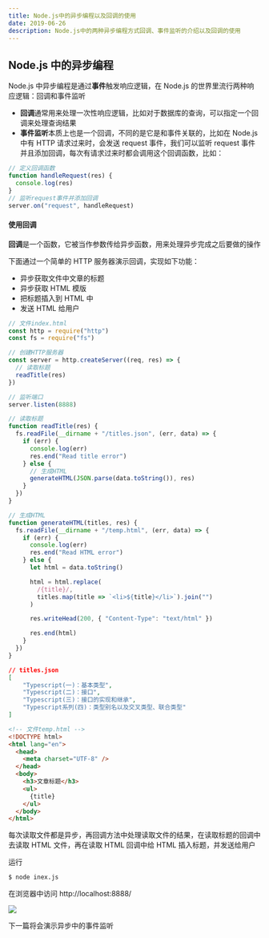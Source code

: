 ```yaml
---
title: Node.js中的异步编程以及回调的使用
date: 2019-06-26
description: Node.js中的两种异步编程方式回调、事件监听的介绍以及回调的使用
---
```


## Node.js 中的异步编程



Node.js 中异步编程是通过**事件**触发响应逻辑，在 Node.js 的世界里流行两种响应逻辑：回调和事件监听

- **回调**通常用来处理一次性响应逻辑，比如对于数据库的查询，可以指定一个回调来处理查询结果
- **事件监听**本质上也是一个回调，不同的是它是和事件关联的，比如在 Node.js 中有 HTTP 请求过来时，会发送 request 事件，我们可以监听 request 事件并且添加回调，每次有请求过来时都会调用这个回调函数，比如：

```javascript
// 定义回调函数
function handleRequest(res) {
  console.log(res)
}
// 监听request事件并添加回调
server.on("request", handleRequest)
```


#### 使用回调

**回调**是一个函数，它被当作参数传给异步函数，用来处理异步完成之后要做的操作

下面通过一个简单的 HTTP 服务器演示回调，实现如下功能：

- 异步获取文件中文章的标题
- 异步获取 HTML 模版
- 把标题插入到 HTML 中
- 发送 HTML 给用户

```javascript
// 文件index.html
const http = require("http")
const fs = require("fs")

// 创建HTTP服务器
const server = http.createServer((req, res) => {
  // 读取标题
  readTitle(res)
})

// 监听端口
server.listen(8888)

// 读取标题
function readTitle(res) {
  fs.readFile(__dirname + "/titles.json", (err, data) => {
    if (err) {
      console.log(err)
      res.end("Read title error")
    } else {
      // 生成HTML
      generateHTML(JSON.parse(data.toString()), res)
    }
  })
}

// 生成HTML
function generateHTML(titles, res) {
  fs.readFile(__dirname + "/temp.html", (err, data) => {
    if (err) {
      console.log(err)
      res.end("Read HTML error")
    } else {
      let html = data.toString()

      html = html.replace(
        /{title}/,
        titles.map(title => `<li>${title}</li>`).join("")
      )

      res.writeHead(200, { "Content-Type": "text/html" })

      res.end(html)
    }
  })
}
```

```JSON
// titles.json
[
    "Typescript(一)：基本类型",
    "Typescript(二)：接口",
    "Typescript(三)：接口的实现和继承",
    "Typescript系列(四)：类型别名以及交叉类型、联合类型"
]
```

```html
<!-- 文件temp.html -->
<!DOCTYPE html>
<html lang="en">
  <head>
    <meta charset="UTF-8" />
  </head>
  <body>
    <h3>文章标题</h3>
    <ul>
      {title}
    </ul>
  </body>
</html>
```

每次读取文件都是异步，再回调方法中处理读取文件的结果，在读取标题的回调中去读取 HTML 文件，再在读取 HTML 回调中给 HTML 插入标题，并发送给用户

运行
```bash
$ node inex.js
```
在浏览器中访问 http://localhost:8888/

![](https://s2.ax1x.com/2019/06/27/Zm00wq.png)



下一篇将会演示异步中的事件监听
